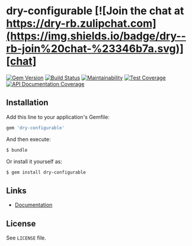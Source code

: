 [gitter]: https://gitter.im/dry-rb/chat
[gem]: https://rubygems.org/gems/dry-configurable
[travis]: https://travis-ci.org/dry-rb/dry-configurable
[inch]: http://inch-ci.org/github/dry-rb/dry-configurable
[chat]: https://dry-rb.zulipchat.com

# dry-configurable [![Join the chat at https://dry-rb.zulipchat.com](https://img.shields.io/badge/dry--rb-join%20chat-%23346b7a.svg)][chat]

[![Gem Version](https://img.shields.io/gem/v/dry-configurable.svg)][gem]
[![Build Status](https://img.shields.io/travis/dry-rb/dry-configurable.svg)][travis]
[![Maintainability](https://api.codeclimate.com/v1/badges/25311e81391498d6b7c8/maintainability)](https://codeclimate.com/github/dry-rb/dry-configurable/maintainability)
[![Test Coverage](https://api.codeclimate.com/v1/badges/25311e81391498d6b7c8/test_coverage)](https://codeclimate.com/github/dry-rb/dry-configurable/test_coverage)
[![API Documentation Coverage](http://inch-ci.org/github/dry-rb/dry-configurable.svg)][inch]

## Installation

Add this line to your application's Gemfile:

```ruby
gem 'dry-configurable'
```

And then execute:

```sh
$ bundle
```

Or install it yourself as:

```sh
$ gem install dry-configurable
```

## Links

* [Documentation](http://dry-rb.org/gems/dry-configurable)

## License

See `LICENSE` file.
